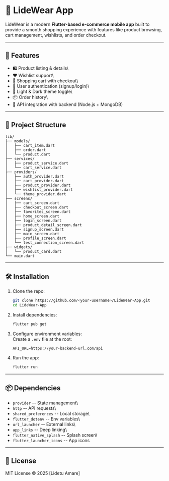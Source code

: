 # 📱 LideWear App

LideWear is a modern **Flutter-based e-commerce mobile app** built to
provide a smooth shopping experience with features like product
browsing, cart management, wishlists, and order checkout.

---

## 🚀 Features

- 🛍️ Product listing & details\
- ❤️ Wishlist support\
- 🛒 Shopping cart with checkout\
- 🔑 User authentication (signup/login)\
- 🎨 Light & Dark theme toggle\
- 📦 Order history\
- 🔗 API integration with backend (Node.js + MongoDB)

---

## 📂 Project Structure

    lib/
    ├── models/
    │   ├── cart_item.dart
    │   ├── order.dart
    │   └── product.dart
    ├── services/
    │   ├── product_service.dart
    │   └── cart_service.dart
    ├── providers/
    │   ├── auth_provider.dart
    │   ├── cart_provider.dart
    │   ├── product_provider.dart
    │   ├── wishlist_provider.dart
    │   └── theme_provider.dart
    ├── screens/
    │   ├── cart_screen.dart
    │   ├── checkout_screen.dart
    │   ├── favorites_screen.dart
    │   ├── home_screen.dart
    │   ├── login_screen.dart
    │   ├── product_detail_screen.dart
    │   ├── signup_screen.dart
    │   ├── main_screen.dart
    │   ├── profile_screen.dart
    │   └── test_connection_screen.dart
    ├── widgets/
    │   └── product_card.dart
    └── main.dart

---

## 🛠️ Installation

1.  Clone the repo:

    ```bash
    git clone https://github.com/<your-username>/LideWear-App.git
    cd LideWear-App
    ```

2.  Install dependencies:

    ```bash
    flutter pub get
    ```

3.  Configure environment variables:\
    Create a `.env` file at the root:

    ```env
    API_URL=https://your-backend-url.com/api
    ```

4.  Run the app:

    ```bash
    flutter run
    ```

---

## 📦 Dependencies

- `provider` -- State management\
- `http` -- API requests\
- `shared_preferences` -- Local storage\
- `flutter_dotenv` -- Env variables\
- `url_launcher` -- External links\
- `app_links` -- Deep linking\
- `flutter_native_splash` -- Splash screen\
- `flutter_launcher_icons` -- App icons

---

## 📜 License

MIT License © 2025 \[Lidetu Amare\]
